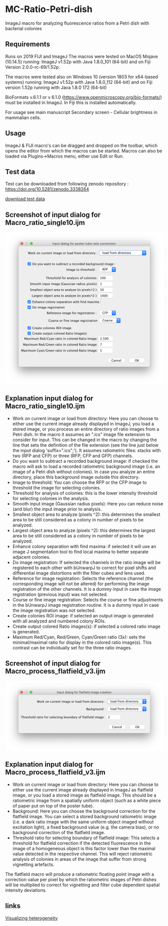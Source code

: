 # MC-Ratio-Petri-dish
ImageJ macro for analyzing fluorescence ratios from a Petri dish with bacterial colonies

## Requirements
Runs on 2019 FIJI and ImageJ 
The macros were tested on MacOS Mojave (10.14.5) running:
ImageJ v1.52p with Java 1.8.0_101 (64-bit) and on Fiji Version 2.0.0-rc-69/1.52p.

The macros were tested also on Windows 10 (version 1803 for x64-based systems) running:
ImageJ v1.52p with Java 1.8.0_112 (64-bit) and on Fiji version 1.52p running with Java 1.8.0 172 (64-bit)

BioFormats v.6.1.1 or v 6.1.0 (https://www.openmicroscopy.org/bio-formats/) must be installed in ImageJ. In Fiji this is installed automatically.

For usage see main manuscript Secondary screen - Cellular brightness in mammalian cells.

## Usage
ImageJ & FIJI macro's can be dragged and dropped on the toolbar, which opens the editor from which the macros can be started.
Macros can also be loaded via Plugins->Macros menu, either use Edit or Run.

## Test data
Test can be downloaded from following zenodo repository : https://doi.org/10.5281/zenodo.3338264

[download test data](https://zenodo.org/record/3338264/files/Testdata_SupSoftw_2-3_Ratio_petridish.zip?download=1)

## Screenshot of input dialog for Macro_ratio_single10.ijm
<img src="https://github.com/molcyto/MC-Ratio-Petri-dish/blob/master/Screenshot%20Macro_ratio_single10.png" width="600">

## Explanation input dialog for Macro_ratio_single10.ijm
- Work on current image or load from directory: Here you can choose to either use the current image already displayed in ImageJ, you load a stored image, or you process an entire directory of ratio images from a Petri dish. In the macro it assumes an ".ics" image file extension to consider for input. This can be changed in the macro by changing the line that sets the definition of the file extension (see the line just below the input dialog 'suffix=".ics";'). It assumes ratiometric files: stacks with two (RFP and CFP) or three (RFP, CFP and GFP) channels.
- Do you want to subtract a recorded background image: if checked the macro will ask to load a recorded ratiometric background image (i.e. an image of a Petri dish without colonies). In case you analyze an entire directory, place this background image outside this directory.
- Image to threshold: You can choose the RFP or the CFP image to threshold the image for selecting colonies. 
- Threshold for analysis of colonies: this is the lower intensity threshold for selecting colonies in the analysis.
- Smooth input image (Gaussian radius pixels): Here you can reduce noise (and blur) the input image prior to analysis.
- Smallest object area to analyze (pixels ^2): this determines the smallest area to be still considered as a colony in number of pixels to be analyzed. 
- Largest object area to analyze (pixels ^2): this determines the largest area to be still considered as a colony in number of pixels to be analyzed. 
- Enhance colony separation with find maxima: if selected it will use an image J segmentation tool to find local maxima to better separate adjacent colonies.
- Do image registration: If selected the channels in the ratio image will be registered to each other with bUnwarpJ to correct for pixel shifts and differential image distortions with the filter cubes and lens used.
- Reference for image registration: Selects the reference channel (the corresponding image will not be altered) for performing the image registration of the other channels. It is a dummy input in case the image registration (previous input) was not selected.
- Course or fine image registration: Selects the course or fine adjustments in the bUnwarpJ image registration routine. It is a dummy input in case the image registration was not selected. 
- Create colonies ROI image: if selected an output image is generated with all analyzed and numbered colony ROIs.
- Create output colored Ratio images(s): if selected a colored ratio image is generated.
- Maximum Red/Cyan, Red/Green, Cyan/Green ratio (3x): sets the minimal/maximal ratio for display in the colored ratio image(s). This contrast can be individually set for the three ratio images.

## Screenshot of input dialog for Macro_process_flatfield_v3.ijm
<img src="https://github.com/molcyto/MC-Ratio-96-wells/blob/master/Screenshot%20macro_process_flatfield3.png" width="600">

## Explanation input dialog for Macro_process_flatfield_v3.ijm
- Work on current image or load from directory: Here you can choose to either use the current image already displayed in ImageJ as flatfield image, or you load a stored image as flatfield image. This should be a ratiometric image from a spatially uniform object (such as a white piece of paper put on top of the poster tube).
- Background: Here you can choose the background correction for the flatfield image. You can select a stored background ratiometric image (i.e. a dark ratio image with the same uniform object imaged without excitation light), a fixed background value (e.g. the camera bias), or no background correction of the flatfield image.
- Threshold ratio for selecting boundary of flatfield image: This selects a threshold for flatfield correction if the detected fluorescence in the image of a homogeneous object is this factor lower than the maximal value detected in the respective channel. This will reject ratiometric analysis of colonies in areas of the image that suffer from strong vignetting artefacts.

The flatfield macro will produce a ratiometric floating point image with a correction value per pixel by which the ratiometric images of Petri dishes will be multiplied to correct for vignetting and filter cube dependent spatial intensity deviations.


## links
[Visualizing heterogeneity](http://thenode.biologists.com/visualizing-heterogeneity-of-imaging-data/research/)
